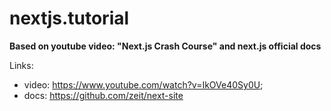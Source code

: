 # nextjs.tutorial
__Based on youtube video: "Next.js Crash Course" and next.js official docs__

Links:
- video: https://www.youtube.com/watch?v=IkOVe40Sy0U;
- docs: https://github.com/zeit/next-site
